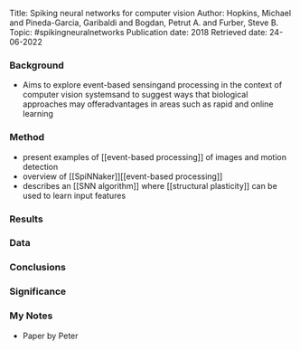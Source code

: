 Title: Spiking neural networks for computer vision
Author: Hopkins, Michael and Pineda-Garcia, Garibaldi and Bogdan, Petrut A. and Furber, Steve B.
Topic: #spikingneuralnetworks 
Publication date: 2018
Retrieved date: 24-06-2022 

### Background
- Aims to explore event-based sensingand processing in the context of computer vision systemsand to suggest ways that biological approaches may offeradvantages in areas such as rapid and online learning

### Method
- present examples of [[event-based processing]] of images and motion detection 
- overview of [[SpiNNaker]][[event-based processing]] 
- describes an [[SNN algorithm]] where [[structural plasticity]] can be used to learn input features

### Results
### Data 
### Conclusions
### Significance
### My Notes
- Paper by Peter
